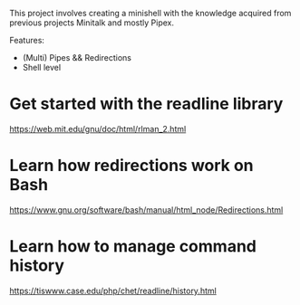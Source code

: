 This project involves creating a minishell with the knowledge acquired from previous projects Minitalk and mostly Pipex.

Features:
- (Multi) Pipes && Redirections
- Shell level

# Get started with the readline library
https://web.mit.edu/gnu/doc/html/rlman_2.html

# Learn how redirections work on Bash
https://www.gnu.org/software/bash/manual/html_node/Redirections.html

# Learn how to manage command history
https://tiswww.case.edu/php/chet/readline/history.html
